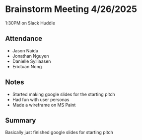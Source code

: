 # Brainstorm Meeting 4/26/2025
1:30PM on Slack Huddle

## Attendance
- Jason Naidu
- Jonathan Nguyen
- Danielle Sylliaasen
- Erictuan Nong


## Notes
- Started making google slides for the starting pitch
- Had fun with user personas
- Made a wireframe on MS Paint

## Summary
Basically just finished google slides for starting pitch
